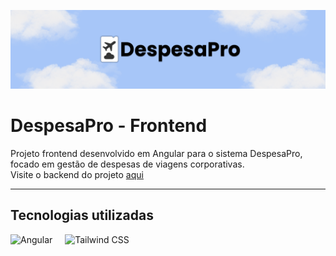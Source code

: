 ![DespesaPro](public/despesaPro-banner.png)

# DespesaPro - Frontend

Projeto frontend desenvolvido em Angular para o sistema DespesaPro, focado em gestão de despesas de viagens corporativas.
<br>
Visite o backend do projeto <a href="https://github.com/enzogl7/despesapro-api">aqui</a>

---

## Tecnologias utilizadas

<div align="left">
  <img src="https://cdn.jsdelivr.net/gh/devicons/devicon/icons/angular/angular-original.svg" height="40" alt="Angular" />
  <img width="12" />
  <img src="https://cdn.jsdelivr.net/gh/devicons/devicon/icons/tailwindcss/tailwindcss-original.svg" height="40" alt="Tailwind CSS" />
</div>
